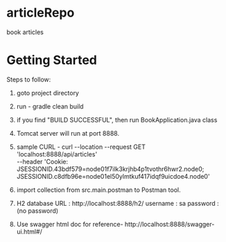 # articleRepo
book articles

# Getting Started

Steps to follow:
1. goto project directory
2. run - gradle clean build
3. if you find "BUILD SUCCESSFUL", then run BookApplication.java class
4. Tomcat server will run at port 8888.
5. sample CURL -
curl --location --request GET 'localhost:8888/api/articles' \
--header 'Cookie: JSESSIONID.43bdf579=node01f7ilk3krjhb4p1tvothr6hwr2.node0; JSESSIONID.c8dfb96e=node01el50ylmtkuf417idqf9uicdoe4.node0'
6. import collection from src.main.postman to Postman tool.

7. H2 database URL : http://localhost:8888/h2/
    username : sa
    password : <blank>(no password)
8. Use swagger html doc for reference- http://localhost:8888/swagger-ui.html#/

